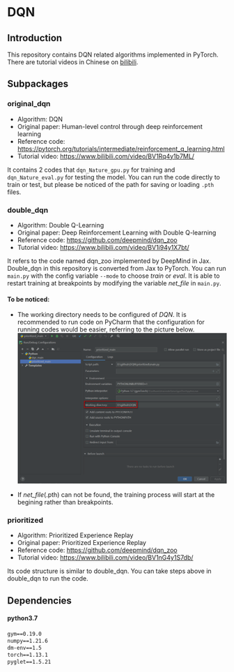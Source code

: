 # DQN

## Introduction
This repository contains DQN related algorithms implemented in PyTorch. There are tutorial videos in Chinese on [bilibili](https://www.bilibili.com/video/BV1Rq4y1b7ML/).

## Subpackages
### original_dqn
 - Algorithm: DQN
 - Original paper: Human-level control through deep reinforcement learning
 - Reference code: https://pytorch.org/tutorials/intermediate/reinforcement_q_learning.html
 - Tutorial video: https://www.bilibili.com/video/BV1Rq4y1b7ML/

It contains 2 codes that `dqn_Nature_gpu.py` for training and `dqn_Nature_eval.py` for testing the model. You can run the code directly to train or test, but please be noticed of the path for saving or loading `.pth` files.

### double_dqn
 - Algorithm: Double Q-Learning
 - Original paper: Deep Reinforcement Learning with Double Q-learning
 - Reference code: https://github.com/deepmind/dqn_zoo
 - Tutorial video: https://www.bilibili.com/video/BV1i94y1X7bt/

It refers to the code named dqn_zoo implemented by DeepMind in Jax. Double_dqn in this repository is converted from Jax to PyTorch. You can run `main.py` with the config variable `--mode` to choose *train* or *eval*. It is able to restart training at breakpoints by modifying the variable *net_file* in `main.py`.

#### To be noticed:
 - The working directory needs to be configured of *DQN*. It is recommended to run code on PyCharm that the configuration for running codes would be easier, referring to the picture below.
![image](https://github.com/Desny/DQN/blob/main/pics/pycharm_run_config.png)

 - If *net_file*(.pth) can not be found, the training process will start at the begining rather than breakpoints.

### prioritized
 - Algorithm: Prioritized Experience Replay
 - Original paper: Prioritized Experience Replay
 - Reference code: https://github.com/deepmind/dqn_zoo
 - Tutorial video: https://www.bilibili.com/video/BV1nG4y1S7db/

Its code structure is similar to double_dqn. You can take steps above in double_dqn to run the code.

## Dependencies
#### python3.7
```
gym==0.19.0
numpy==1.21.6
dm-env==1.5
torch==1.13.1
pyglet==1.5.21
```
